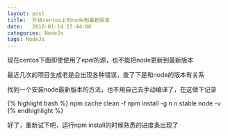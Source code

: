```yaml
---
layout: post
title:  升级centos上的node到最新版本
date:   2016-01-14 15:44:06
categories: NodeJs
tags: NodeJs
---
```


现在centos下面即使使用了epel的源，也不能把node更新到最新版本


最近几次的项目生成老是会出现各种错误，查了下是和node的版本有关系


找到一个安装node最新版本的方法，也不用自己去手动编译了，在这做下记录

{% highlight bash %}
npm cache clean -f
npm install -g n
n stable
node -v
{% endhighlight %}

好了，重新试下吧，运行npm install的时候熟悉的进度条出现了
